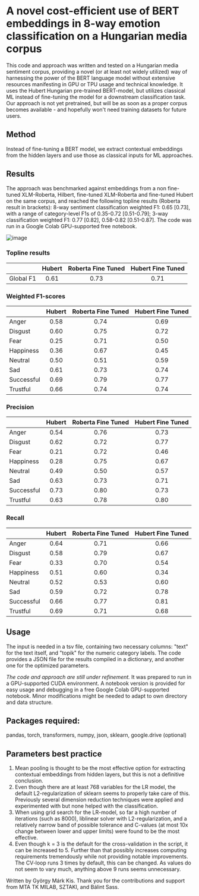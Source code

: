 # A novel cost-efficient use of BERT embeddings in 8-way emotion classification on a Hungarian media corpus

This code and approach was written and tested on a Hungarian media sentiment corpus, providing a novel (or at least not widely utilized) way of harnessing the power of the BERT language model without extensive resources manifesting in GPU or TPU usage and technical knowledge. It uses the Hubert Hungarian pre-trained BERT-model, but utilizes classical ML instead of fine-tuning the model for a downstream classification task. Our approach is not yet pretrained, but will be as soon as a proper corpus becomes available - and hopefully won't need training datasets for future users.

## Method
Instead of fine-tuning a BERT model, we extract contextual embeddings from the hidden layers and use those as classical inputs for ML approaches.

## Results
The approach was benchmarked against embeddings from a non fine-tuned XLM-Roberta, Hilbert, fine-tuned XLM-Roberta and fine-tuned Hubert on the same corpus, and reached the following topline results (Roberta result in brackets): 8-way sentiment classification weighted F1: 0.65 [0.73], with a range of category-level F1s of 0.35-0.72 [0.51-0.79]; 3-way classification weighted F1: 0.77 [0.82], 0.58-0.82 [0.51-0.87]. The code was run in a Google Colab GPU-supported free notebook.


![image](https://user-images.githubusercontent.com/23291101/145717215-ad3a83c1-6db1-44ff-aca5-aa6eaa3c9ffb.png)


### Topline results
|                  |     Hubert    |     Roberta Fine Tuned    |      Hubert Fine Tuned     |
|:----------------:|:-------------:|:-------------------------:|:--------------------------:|
|     Global F1    |      0.61     |            0.73           |             0.71           |


### Weighted F1-scores
|                   |     Hubert    |     Roberta Fine Tuned    |      Hubert Fine Tuned     |
|-------------------|:-------------:|:-------------------------:|:--------------------------:|
|     Anger         |      0.58     |            0.74           |             0.69           |
|     Disgust       |      0.60     |            0.75           |             0.72           |
|     Fear          |      0.25     |            0.71           |             0.50           |
|     Happiness     |      0.36     |            0.67           |             0.45           |
|     Neutral       |      0.50     |            0.51           |             0.59           |
|     Sad           |      0.61     |            0.73           |             0.74           |
|     Successful    |      0.69     |            0.79           |             0.77           |
|     Trustful      |      0.66     |            0.74           |             0.74           |

### Precision
|                   |     Hubert    |     Roberta Fine Tuned    |      Hubert Fine Tuned     |
|-------------------|:-------------:|:-------------------------:|:--------------------------:|
|     Anger         |      0.54     |            0.76           |             0.73           |
|     Disgust       |      0.62     |            0.72           |             0.77           |
|     Fear          |      0.21     |            0.72           |             0.46           |
|     Happiness     |      0.28     |            0.75           |             0.67           |
|     Neutral       |      0.49     |            0.50           |             0.57           |
|     Sad           |      0.63     |            0.73           |             0.71           |
|     Successful    |      0.73     |            0.80           |             0.73           |
|     Trustful      |      0.63     |            0.78           |             0.80           |

### Recall
|                   |     Hubert    |     Roberta Fine Tuned    |      Hubert Fine Tuned     |
|-------------------|:-------------:|:-------------------------:|:--------------------------:|
|     Anger         |      0.64     |            0.71           |             0.66           |
|     Disgust       |      0.58     |            0.79           |             0.67           |
|     Fear          |      0.33     |            0.70           |             0.54           |
|     Happiness     |      0.51     |            0.60           |             0.34           |
|     Neutral       |      0.52     |            0.53           |             0.60           |
|     Sad           |      0.59     |            0.72           |             0.78           |
|     Successful    |      0.66     |            0.77           |             0.81           |
|     Trustful      |      0.69     |            0.71           |             0.68           |

## Usage
The input is needed in a tsv file, containing two necessary columns: "text" for the text itself, and "topik" for the numeric category labels. The code provides a JSON file for the results compiled in a dictionary, and another one for the optimized parameters.

*The code and approach are still under refinement.* It was prepared to run in a GPU-supported CUDA environment. A notebook version is provided for easy usage and debugging in a free Google Colab GPU-supported notebook. Minor modifications might be needed to adapt to own directory and data structure.

## Packages required:
pandas, torch, transformers, numpy, json, sklearn, google.drive (optional)

## Parameters best practice
1. Mean pooling is thought to be the most effective option for extracting contextual embeddings from hidden layers, but this is not a definitive conclusion.
2. Even though there are at least 768 variables for the LR model, the default L2-regularization of sklearn seems to properly take care of this. Previously several dimension reduction techniques were applied and experimented with but none helped with the classification.
3. When using grid search for the LR-model, so far a high number of iterations (such as 8000), liblinear solver with L2-regularization, and a relatively narrow band of possible tolerance and C-values (at most 10x change between lower and upper limits) were found to be the most effective.
4. Even though k = 3 is the default for the cross-validation in the script, it can be increased to 5. Further than that possibly increases computing requirements tremendously while not providing notable improvements. The CV-loop runs 3 times by default, this can be changed. As values do not seem to vary much, anything above 9 runs seems unnecessary.


Written by György Márk Kis. Thank you for the contributions and support from MTA TK MILAB, SZTAKI, and Bálint Sass.
